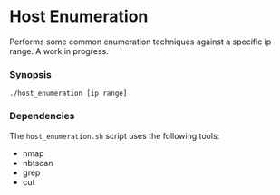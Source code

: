 Host Enumeration
================
Performs some common enumeration techniques against a specific ip range. A work in progress.

### Synopsis
`./host_enumeration [ip range]`

### Dependencies
The `host_enumeration.sh` script uses the following tools:
* nmap
* nbtscan
* grep
* cut
